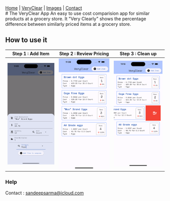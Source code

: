 <nav>
    <a href="/html/">Home</a> |
    <a href="/css/">VeryClear</a> |
    <a href="/js/">Images</a> |
    <a href="/python/">Contact</a>
</nav>
# The VeryClear App
An easy to use cost comparision app for similar products at a grocery store. It "Very Clearly" shows the percentage difference between similarly priced items at a grocery store.

## How to use it

**Step 1 : Add Item** | **Step 2 : Review Pricing** | **Step 3 : Clean up**
------------- | ------------- | -------------
![Image 1 description](./Screenshots/Step1-provide-info.png) | ![Image 2 description](./Screenshots/Step2-compare-products.png) | ![Image 3 description](./Screenshots/Step3-delete-entry.png)

### Help
Contact : sandeepsarma@icloud.com

